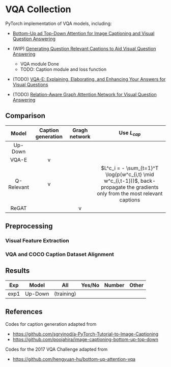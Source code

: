 # VQA Collection

PyTorch implementation of VQA models, including:

- [Bottom-Up ad Top-Down Attention for Image Captioning and Visual Question Answering](https://arxiv.org/abs/1707.07998)
- (WIP) [Generating Question Relevant Captions to Aid Visual Question Answering](https://arxiv.org/abs/1906.00513)

  - VQA module Done
  - TODO: Caption module and loss function
- (TODO) [VQA-E: Explaining, Elaborating, and Enhancing Your Answers for Visual Questions](https://arxiv.org/abs/1803.07464)
- (TODO) [Relation-Aware Graph Attention Network for Visual Question Answering](https://arxiv.org/abs/1903.12314)


## Comparison



| Model | Caption generation | Gragh network | Use $`L_{cap}`$ |
|:-:|:-:|:-:|:-:|
| Up-Down |  |  |  |
| VQA-E | v |  |
| Q-Relevant | v |  | $`L^c_i = - \sum_{t=1}^T \log(p(w^c_{i,t} \mid w^c_{i,t-1}))`$, back-propagate the gradients only from the most relevant captions |
| ReGAT |  | v | |


## Preprocessing

### Visual Feature Extraction


### VQA and COCO Caption Dataset Alignment


## Results


| Exp | Model | All | Yes/No | Number | Other |
| - | :-: | :-: | :-: | :-: | :-: |
| exp1 | Up-Down | (training) |   |   |   |

## References

Codes for caption generation adapted from

- https://github.com/sgrvinod/a-PyTorch-Tutorial-to-Image-Captioning
- https://github.com/poojahira/image-captioning-bottom-up-top-down

Codes for the 2017 VQA Challenge adapted from

- https://github.com/hengyuan-hu/bottom-up-attention-vqa
